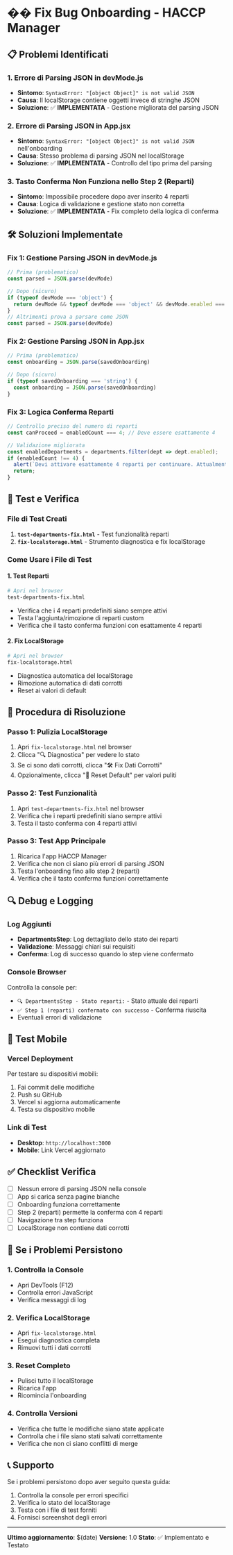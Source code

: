 # �� Fix Bug Onboarding - HACCP Manager

## 📋 Problemi Identificati

### 1. **Errore di Parsing JSON in devMode.js**
- **Sintomo**: `SyntaxError: "[object Object]" is not valid JSON`
- **Causa**: Il localStorage contiene oggetti invece di stringhe JSON
- **Soluzione**: ✅ **IMPLEMENTATA** - Gestione migliorata del parsing JSON

### 2. **Errore di Parsing JSON in App.jsx**
- **Sintomo**: `SyntaxError: "[object Object]" is not valid JSON` nell'onboarding
- **Causa**: Stesso problema di parsing JSON nel localStorage
- **Soluzione**: ✅ **IMPLEMENTATA** - Controllo del tipo prima del parsing

### 3. **Tasto Conferma Non Funziona nello Step 2 (Reparti)**
- **Sintomo**: Impossibile procedere dopo aver inserito 4 reparti
- **Causa**: Logica di validazione e gestione stato non corretta
- **Soluzione**: ✅ **IMPLEMENTATA** - Fix completo della logica di conferma

## 🛠️ Soluzioni Implementate

### Fix 1: Gestione Parsing JSON in devMode.js
```javascript
// Prima (problematico)
const parsed = JSON.parse(devMode)

// Dopo (sicuro)
if (typeof devMode === 'object') {
  return devMode && typeof devMode === 'object' && devMode.enabled === true
}
// Altrimenti prova a parsare come JSON
const parsed = JSON.parse(devMode)
```

### Fix 2: Gestione Parsing JSON in App.jsx
```javascript
// Prima (problematico)
const onboarding = JSON.parse(savedOnboarding)

// Dopo (sicuro)
if (typeof savedOnboarding === 'string') {
  const onboarding = JSON.parse(savedOnboarding)
}
```

### Fix 3: Logica Conferma Reparti
```javascript
// Controllo preciso del numero di reparti
const canProceed = enabledCount === 4; // Deve essere esattamente 4

// Validazione migliorata
const enabledDepartments = departments.filter(dept => dept.enabled);
if (enabledCount !== 4) {
  alert(`Devi attivare esattamente 4 reparti per continuare. Attualmente ne hai ${enabledCount}.`);
  return;
}
```

## 🧪 Test e Verifica

### File di Test Creati
1. **`test-departments-fix.html`** - Test funzionalità reparti
2. **`fix-localstorage.html`** - Strumento diagnostica e fix localStorage

### Come Usare i File di Test

#### 1. Test Reparti
```bash
# Apri nel browser
test-departments-fix.html
```
- Verifica che i 4 reparti predefiniti siano sempre attivi
- Testa l'aggiunta/rimozione di reparti custom
- Verifica che il tasto conferma funzioni con esattamente 4 reparti

#### 2. Fix LocalStorage
```bash
# Apri nel browser
fix-localstorage.html
```
- Diagnostica automatica del localStorage
- Rimozione automatica di dati corrotti
- Reset ai valori di default

## 🚀 Procedura di Risoluzione

### Passo 1: Pulizia LocalStorage
1. Apri `fix-localstorage.html` nel browser
2. Clicca "🔍 Diagnostica" per vedere lo stato
3. Se ci sono dati corrotti, clicca "🛠️ Fix Dati Corrotti"
4. Opzionalmente, clicca "🔄 Reset Default" per valori puliti

### Passo 2: Test Funzionalità
1. Apri `test-departments-fix.html` nel browser
2. Verifica che i reparti predefiniti siano sempre attivi
3. Testa il tasto conferma con 4 reparti attivi

### Passo 3: Test App Principale
1. Ricarica l'app HACCP Manager
2. Verifica che non ci siano più errori di parsing JSON
3. Testa l'onboarding fino allo step 2 (reparti)
4. Verifica che il tasto conferma funzioni correttamente

## 🔍 Debug e Logging

### Log Aggiunti
- **DepartmentsStep**: Log dettagliato dello stato dei reparti
- **Validazione**: Messaggi chiari sui requisiti
- **Conferma**: Log di successo quando lo step viene confermato

### Console Browser
Controlla la console per:
- `🔍 DepartmentsStep - Stato reparti:` - Stato attuale dei reparti
- `✅ Step 1 (reparti) confermato con successo` - Conferma riuscita
- Eventuali errori di validazione

## 📱 Test Mobile

### Vercel Deployment
Per testare su dispositivi mobili:
1. Fai commit delle modifiche
2. Push su GitHub
3. Vercel si aggiorna automaticamente
4. Testa su dispositivo mobile

### Link di Test
- **Desktop**: `http://localhost:3000`
- **Mobile**: Link Vercel aggiornato

## ✅ Checklist Verifica

- [ ] Nessun errore di parsing JSON nella console
- [ ] App si carica senza pagine bianche
- [ ] Onboarding funziona correttamente
- [ ] Step 2 (reparti) permette la conferma con 4 reparti
- [ ] Navigazione tra step funziona
- [ ] LocalStorage non contiene dati corrotti

## 🚨 Se i Problemi Persistono

### 1. Controlla la Console
- Apri DevTools (F12)
- Controlla errori JavaScript
- Verifica messaggi di log

### 2. Verifica LocalStorage
- Apri `fix-localstorage.html`
- Esegui diagnostica completa
- Rimuovi tutti i dati corrotti

### 3. Reset Completo
- Pulisci tutto il localStorage
- Ricarica l'app
- Ricomincia l'onboarding

### 4. Controlla Versioni
- Verifica che tutte le modifiche siano state applicate
- Controlla che i file siano stati salvati correttamente
- Verifica che non ci siano conflitti di merge

## 📞 Supporto

Se i problemi persistono dopo aver seguito questa guida:
1. Controlla la console per errori specifici
2. Verifica lo stato del localStorage
3. Testa con i file di test forniti
4. Fornisci screenshot degli errori

---

**Ultimo aggiornamento**: $(date)
**Versione**: 1.0
**Stato**: ✅ Implementato e Testato
